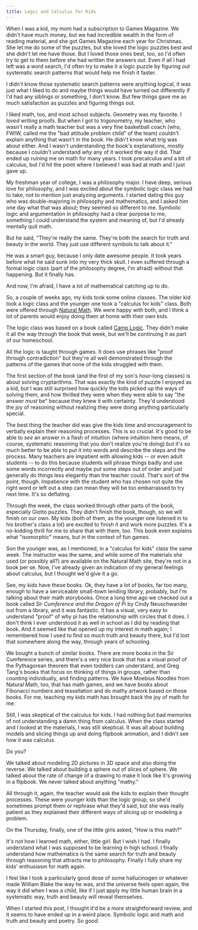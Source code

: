 ```yaml
---
title: Logic and Calculus for Kids
---
```


When I was a kid, my mom had a subscription to Games Magazine. We didn't have much money, but we had incredible wealth in the form of reading material, and she got Games Magazine each year for Christmas. She let me do some of the puzzles, but she loved the logic puzzles best and she didn't let me have those. But I loved those ones best, too, so I'd often try to get to them before she had written the answers out. Even if all I had left was a word search, I'd often try to make it a logic puzzle by figuring out systematic search patterns that would help me finish it faster.

I didn't know those systematic search patterns were anything logical, it was just what I liked to do and maybe things would have turned out differently if I'd had any siblings or something, I don't know. But few things gave me as much satisfaction as puzzles and figuring things out.

I liked math, too, and most school subjects. Geometry was my favorite. I *loved* writing proofs. But when I got to trigonometry, my teacher, who wasn't really a math teacher but was a very fine basketball coach (who, FWIW, called me the "bad attitude problem child" of the team) couldn't explain anything that wasn't in the book. He didn't know what trig was about either. And I wasn't understanding the book's explanations, mostly because I couldn't understand *why* any of it worked the way it did. That ended up ruining me on math for many years. I took precalculus and a bit of calculus, but I'd hit the point where I believed I was bad at math and I just gave up.

My freshman year of college, I was a philosophy major. I have deep, serious love for philosophy, and I was excited about the symbolic logic class we had to take, not to mention just analyzing arguments. I started dating this guy who was double-majoring in philosophy and mathematics, and I asked him one day what that was about; they seemed so different to me. Symbolic logic and argumentation in philosophy had a clear purpose to me, something I could understand the system and meaning of, but I'd already mentally quit math.

But he said, "They're really the same. They're both the search for truth and beauty in the world. They just use different symbols to talk about it."

He was a smart guy, because I only date awesome people. It took years before what he said sunk into my very thick skull. I even suffered through a formal logic class (part of the philosophy degree, I'm afraid) without that happening. But it finally has. 

And now, I'm afraid, I have a lot of mathematical catching up to do.

So, a couple of weeks ago, my kids took some online classes. The older kid took a logic class and the younger one took a "calculus for kids" class. Both were offered through [Natural Math](http://naturalmath.com/). We were happy with both, and I think a lot of parents would enjoy doing them at home with their own kids.

The logic class was based on a book called [Camp Logic](http://naturalmath.com/camplogic/). They didn't make it all the way through the book that week, but we'll be continuing it as part of our homeschool. 

All the logic is taught through games. It does use phrases like "proof through contradiction" but they're all well demonstrated through the patterns of the games that none of the kids struggled with them. 

The first section of the book (and the first of my son's hour-long classes) is about solving cryptarithms. That was exactly the kind of puzzle I enjoyed as a kid, but I was still surprised how quickly the kids picked up the ways of solving them, and how thrilled they were when they were able to say "the answer _must_ be" because they knew it with certainty. They'd understood the joy of reasoning without realizing they were doing anything particularly special.

The best thing the teacher did was give the kids time and encouragement to verbally explain their reasoning processes. This is so crucial. It's good to be able to _see_ an answer in a flash of intuition (where intuition here means, of course, systematic reasoning that you don't realize you're doing) but it's so much better to be able to put it into words and describe the steps and the process. Many teachers are impatient with allowing kids -- or even adult students -- to do this because students will phrase things badly and use some words incorrectly and maybe put some steps out of order and just generally do things less elegantly than the teacher could. That's sort of the point, though. Impatience with the student who has chosen not quite the right word or left out a step can mean they will be too embarrassed to try next time. It's so deflating.

Through the week, the class worked through other parts of the book, especially Giotto puzzles. They didn't finish the book, though, so we will finish on our own. My kids (both of them, as the younger one listened in to his brother's class a lot) are excited to finish it and work more puzzles. It's a no-kidding thrill for me to share that with them, too. This book even explains what "isomorphic" means, but in the context of fun games. 

Son the younger was, as I mentioned, in a "calculus for kids" class the same week. The instructor was the same, and while some of the materials she used (or possibly all?) are available on the Natural Math site, they're not in a book per se. Now, I've already given an indication of my general feelings about calculus, but I thought we'd give it a go.

See, my kids have these books. Ok, they have a lot of books, far too many, enough to have a serviceable small-town lending library, probably, but I'm talking about their math storybooks. Once a long time ago we checked out a book called _Sir Cumference and the Dragon of Pi_ by Cindy Neuschwander out from a library, and it was fantastic. It has a visual, very easy to understand "proof" of why pi has the relationship with circles that it does. I don't think I ever understood it as well in school as I did by reading that book. And it seemed like that opened up my interest in math again; I remembered how I used to find so much truth and beauty there, but I'd lost that somewhere along the way, through years of schooling.

We bought a bunch of similar books. There are more books in the Sir Cumference series, and there's a very nice book that has a visual proof of the Pythagorean theorem that even toddlers can understand, and Greg Tang's books that focus on thinking of things in groups, rather than counting individually, and finding patterns. We have Moebius Noodles from Natural Math, too, that has math games, and we have books about Fibonacci numbers and tessellation and do mathy artwork based on those books. For me, teaching my kids math has brought back the joy of math for me.

Still, I was skeptical of the calculus for kids. I had nothing but bad memories of not understanding a damn thing from calculus. When the class started and I looked at the materials, I was still skeptical. It was all about building models and slicing things up and doing flipbook animation, and I didn't see how it was calculus.

Do you?

We talked about modeling 2D pictures in 3D space and also doing the reverse. We talked about building a sphere out of slices of sphere. We talked about the rate of change of a drawing to make it look like it's growing in a flipbook. We never talked about anything "mathy."

All through it, again, the teacher would ask the kids to explain their thought processes. These were younger kids than the logic group, so she'd sometimes prompt them or rephrase what they'd said, but she was really patient as they explained their different ways of slicing up or modeling a problem. 

On the Thursday, finally, one of the little girls asked, "How is this math?" 

It's not how I learned math, either, little girl. But I wish I had. I finally understand what I was supposed to be learning in high school. I finally understand how mathematics is the same search for truth and beauty through reasoning that attracts me to philosophy. Finally I fully share my kids' enthusiasm for math again.

I feel like I took a particularly good dose of some hallucinogen or whatever made William Blake the way he was, and the universe feels open again, the way it did when I was a child, like if I just apply my little human brain in a systematic way, truth and beauty will reveal themselves. 

When I started this post, I thought it'd be a more straightforward review, and it seems to have ended up in a weird place. Symbolic logic and math and truth and beauty and poetry. So good.
